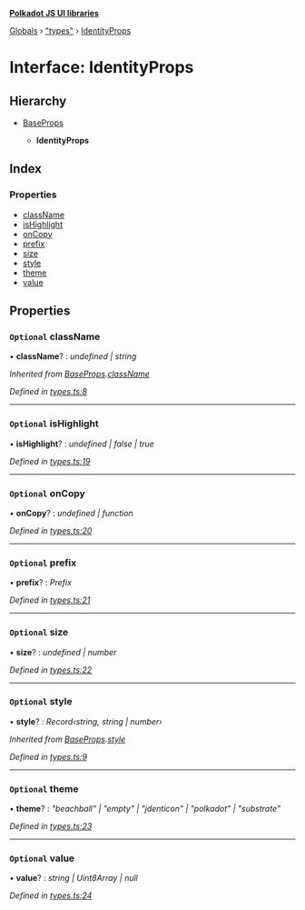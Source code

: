 **[Polkadot JS UI libraries](../README.md)**

[Globals](../globals.md) › [&quot;types&quot;](../modules/_types_.md) › [IdentityProps](_types_.identityprops.md)

# Interface: IdentityProps

## Hierarchy

* [BaseProps](_types_.baseprops.md)

  * **IdentityProps**

## Index

### Properties

* [className](_types_.identityprops.md#optional-classname)
* [isHighlight](_types_.identityprops.md#optional-ishighlight)
* [onCopy](_types_.identityprops.md#optional-oncopy)
* [prefix](_types_.identityprops.md#optional-prefix)
* [size](_types_.identityprops.md#optional-size)
* [style](_types_.identityprops.md#optional-style)
* [theme](_types_.identityprops.md#optional-theme)
* [value](_types_.identityprops.md#optional-value)

## Properties

### `Optional` className

• **className**? : *undefined | string*

*Inherited from [BaseProps](_types_.baseprops.md).[className](_types_.baseprops.md#optional-classname)*

*Defined in [types.ts:8](https://github.com/polkadot-js/ui/blob/b3ff3b3/packages/react-identicon/src/types.ts#L8)*

___

### `Optional` isHighlight

• **isHighlight**? : *undefined | false | true*

*Defined in [types.ts:19](https://github.com/polkadot-js/ui/blob/b3ff3b3/packages/react-identicon/src/types.ts#L19)*

___

### `Optional` onCopy

• **onCopy**? : *undefined | function*

*Defined in [types.ts:20](https://github.com/polkadot-js/ui/blob/b3ff3b3/packages/react-identicon/src/types.ts#L20)*

___

### `Optional` prefix

• **prefix**? : *Prefix*

*Defined in [types.ts:21](https://github.com/polkadot-js/ui/blob/b3ff3b3/packages/react-identicon/src/types.ts#L21)*

___

### `Optional` size

• **size**? : *undefined | number*

*Defined in [types.ts:22](https://github.com/polkadot-js/ui/blob/b3ff3b3/packages/react-identicon/src/types.ts#L22)*

___

### `Optional` style

• **style**? : *Record‹string, string | number›*

*Inherited from [BaseProps](_types_.baseprops.md).[style](_types_.baseprops.md#optional-style)*

*Defined in [types.ts:9](https://github.com/polkadot-js/ui/blob/b3ff3b3/packages/react-identicon/src/types.ts#L9)*

___

### `Optional` theme

• **theme**? : *"beachball" | "empty" | "jdenticon" | "polkadot" | "substrate"*

*Defined in [types.ts:23](https://github.com/polkadot-js/ui/blob/b3ff3b3/packages/react-identicon/src/types.ts#L23)*

___

### `Optional` value

• **value**? : *string | Uint8Array | null*

*Defined in [types.ts:24](https://github.com/polkadot-js/ui/blob/b3ff3b3/packages/react-identicon/src/types.ts#L24)*